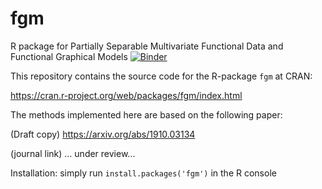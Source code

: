 # fgm
R package for Partially Separable Multivariate Functional Data and Functional Graphical Models
[![Binder](https://mybinder.org/badge_logo.svg)](https://mybinder.org/v2/gh/javzapata/fgm/master)

This repository contains the source code for the R-package `fgm` at CRAN: 

https://cran.r-project.org/web/packages/fgm/index.html

The methods implemented here are based on the following paper: 

(Draft copy) https://arxiv.org/abs/1910.03134

(journal link) ... under review...

Installation: simply run `install.packages('fgm')` in the R console
